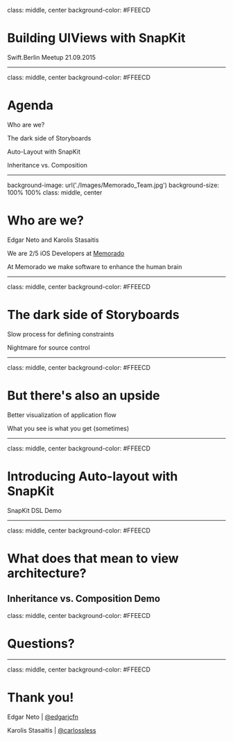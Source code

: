 class: middle, center
background-color: #FFEECD

# Building UIViews with SnapKit

Swift.Berlin Meetup 21.09.2015

---
class: middle, center
background-color: #FFEECD

# Agenda

Who are we?

The dark side of Storyboards

Auto-Layout with SnapKit

Inheritance vs. Composition


---
background-image: url('./Images/Memorado_Team.jpg')
background-size: 100% 100%
class: middle, center
# Who are we?

Edgar Neto and Karolis Stasaitis


We are 2/5 iOS Developers at [Memorado](http://memorado.com/i)


At Memorado we make software to enhance the human brain

---
class: middle, center
background-color: #FFEECD

# The dark side of Storyboards

Slow process for defining constraints

Nightmare for source control


---
class: middle, center
background-color: #FFEECD

# But there's also an upside

Better visualization of application flow

What you see is what you get (sometimes)

---
class: middle, center
background-color: #FFEECD

# Introducing Auto-layout with SnapKit

SnapKit DSL Demo

---
class: middle, center
background-color: #FFEECD

# What does that mean to view architecture?

Inheritance vs. Composition Demo
---
class: middle, center
background-color: #FFEECD
# Questions?

---
class: middle, center
background-color: #FFEECD
# Thank you!

Edgar Neto | [@edgarjcfn](http://twitter.com/edgarjcfn)

Karolis Stasaitis | [@carlossless](http://twitter.com/carlossless)
